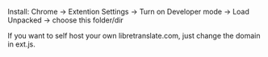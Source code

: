 Install:
Chrome -> Extention Settings -> Turn on Developer mode -> Load Unpacked -> choose this folder/dir

If you want to self host your own libretranslate.com, just change the domain in ext.js.
